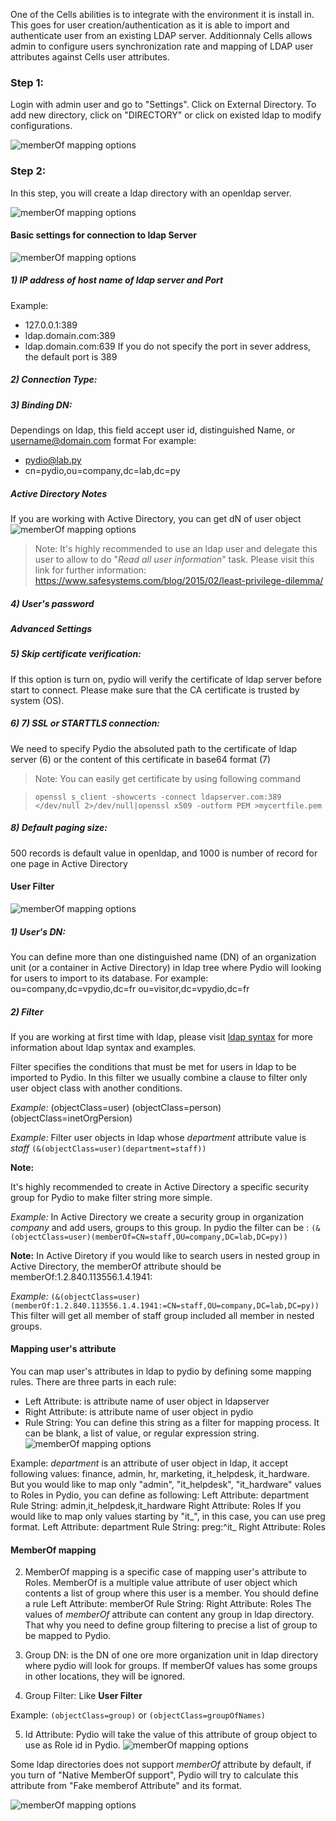 One of the Cells abilities is to integrate with the environment it is install in. This goes for user creation/authentication as it is able to import and authenticate user from an existing LDAP server. Additionnaly Cells allows admin to configure users synchronization rate and mapping of LDAP user attributes against Cells user attributes.

### Step 1:

Login with admin user and go to "Settings". Click on External Directory.
To add new directory, click on "DIRECTORY" or click on existed ldap to modify configurations.

![memberOf mapping options](images/4_access_control_and_security/ldap_new_directory.png)

### Step 2:

In this step, you will create a ldap directory with an openldap server.

![memberOf mapping options](/images/4_access_control_and_security/ldap_general_options.png)

#### Basic settings for connection to ldap Server

![memberOf mapping options](/images/4_access_control_and_security/ldap_server_connection.png)

##### 1) IP address of host name of ldap server and Port

Example:
- 127.0.0.1:389
- ldap.domain.com:389
- ldap.domain.com:639
If you do not specify the port in sever address, the default port is 389

##### 2) Connection Type:

##### 3) Binding DN: 

Dependings on ldap, this field accept user id, distinguished Name, or username@domain.com format
For example:
- pydio@lab.py
- cn=pydio,ou=company,dc=lab,dc=py

##### Active Directory Notes

If you are working with Active Directory, you can get dN of user object
![memberOf mapping options](/images/4_access_control_and_security/ldap_get_dn_object.png)
> Note: It's highly recommended to use an ldap user and delegate this user to allow to do "*Read all user information*" task. Please visit this link for further information: https://www.safesystems.com/blog/2015/02/least-privilege-dilemma/

##### 4) User's password

##### Advanced Settings

##### 5) Skip certificate verification:

If this option is turn on, pydio will verify the certificate of ldap server before start to connect. Please make sure that the CA certificate is trusted by system (OS).

##### 6) 7) SSL or STARTTLS connection:

We need to specify Pydio the absoluted path to the certificate of ldap server (6) or the content of this certificate in base64 format (7)

> Note: You can easily get certificate by using following command

> `openssl s_client -showcerts -connect ldapserver.com:389 </dev/null 2>/dev/null|openssl x509 -outform PEM >mycertfile.pem `

##### 8) Default paging size:
500 records is default value in openldap, and 1000 is number of record for one page in Active Directory

#### User Filter
![memberOf mapping options](/images/4_access_control_and_security/ldap_user_filters.png)

##### 1) User's DN:
You can define more than one distinguished name (DN) of an organization unit (or a container in Active Directory) in ldap tree where Pydio will looking for users to import to its database.
For example:
ou=company,dc=vpydio,dc=fr
ou=visitor,dc=vpydio,dc=fr

##### 2) Filter
If you are working at first time with ldap, please visit <a href="https://social.technet.microsoft.com/wiki/contents/articles/5392.active-directory-ldap-syntax-filters.aspx" >ldap syntax</a> for more information about ldap syntax and examples.

Filter specifies the conditions that must be met for users in ldap to be imported to Pydio. In this filter we usually combine a clause to filter only user object class with another conditions.


*Example:*
(objectClass=user)
(objectClass=person)
(objectClass=inetOrgPersion)

*Example:* Filter user objects in ldap whose *department* attribute value is *staff*
  `(&(objectClass=user)(department=staff))`


**Note:**

It's highly recommended to create in Active Directory a specific security group for Pydio to make filter string more simple.

*Example:* In Active Directory we create a security group in organization *company* and add users, groups to this group. In pydio the filter can be :
  `(&(objectClass=user)(memberOf=CN=staff,OU=company,DC=lab,DC=py))`

**Note:**
In Active Diretory if you would like to search users in nested group in Active Directory, the memberOf attribute should be memberOf:1.2.840.113556.1.4.1941:

*Example:*
  `(&(objectClass=user)(memberOf:1.2.840.113556.1.4.1941:=CN=staff,OU=company,DC=lab,DC=py))`
This filter will get all member of staff group included all member in nested groups.

#### Mapping user's attribute

You can map user's attributes in ldap to pydio by defining some mapping rules.
There are three parts in each rule:
- Left Attribute: is attribute name of user object in ldapserver
- Right Attribute: is attribute name of user object in pydio
- Rule String: You can define this string as a filter for mapping process. It can be blank, a list of value, or regular expression string.
![memberOf mapping options](/images/4_access_control_and_security/ldap_simple_mappings.png)

Example: *department* is an attribute of user object in ldap, it accept following values: finance, admin, hr, marketing, it_helpdesk, it_hardware. But you would like to map only "admin", "it_helpdesk", "it_hardware" values to Roles in Pydio, you can define as following:
    Left Attribute: department
    Rule String: admin,it_helpdesk,it_hardware
    Right Attribute: Roles
If you would like to map only values starting by "it_", in this case, you can use preg format.
    Left Attribute: department
    Rule String: preg:^it_
    Right Attribute: Roles

#### MemberOf mapping

2) MemberOf mapping is a specific case of mapping user's attribute to Roles. MemberOf is a multiple value attribute of user object which contents a list of group where this user is a member. You should define a rule
    Left Attribute: memberOf
    Rule String:
    Right Attribute: Roles
The values of *memberOf* attribute can content any group in ldap directory. That why you need to define group filtering to precise a list of group to be mapped to Pydio.

3) Group DN: is the DN of one ore more organization unit in ldap directory where pydio will look for groups. If memberOf values has some groups in other locations, they will be ignored.

4) Group Filter: Like **User Filter**

Example: `(objectClass=group)` or `(objectClass=groupOfNames)`

5) Id Attribute: Pydio will take the value of this attribute of group object to use as Role id in Pydio.
![memberOf mapping options](/images/4_access_control_and_security/ldap_memberof_mapping.png)

Some ldap directories does not support *memberOf* attribute by default, if you turn of "Native MemberOf support", Pydio will try to calculate this attribute from "Fake memberof Attribute" and its format.

![memberOf mapping options](/images/4_access_control_and_security/ldap_memberof_options.png)
